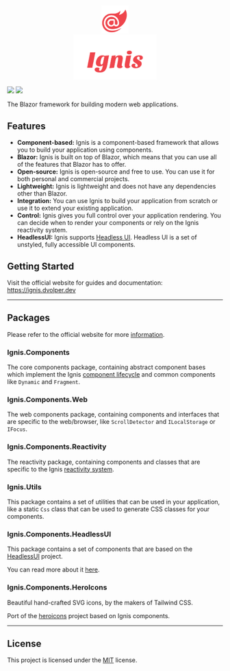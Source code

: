 <div align="center">
    <br/>
    <img width="64" alt="" src="website/Ignis.Website/wwwroot/images/logo.svg" />
    <br/>
    <img width="196" alt="" src="website/Ignis.Website/wwwroot/images/logo-text.svg" />
    <br/>
</div>

[![](https://img.shields.io/github/v/release/DavidVollmers/Ignis?include_prereleases&style=flat-square)](https://github.com/DavidVollmers/Ignis/releases)
[![](https://img.shields.io/github/license/DavidVollmers/Ignis?style=flat-square)](https://github.com/DavidVollmers/Ignis/blob/master/LICENSE.txt)

The Blazor framework for building modern web applications.

## Features

- **Component-based:** Ignis is a component-based framework that allows you to build your application using components.
- **Blazor:** Ignis is built on top of Blazor, which means that you can use all of the features that Blazor has to
  offer.
- **Open-source:** Ignis is open-source and free to use. You can use it for both personal and commercial projects.
- **Lightweight:** Ignis is lightweight and does not have any dependencies other than Blazor.
- **Integration:** You can use Ignis to build your application from scratch or use it to extend your existing
  application.
- **Control:** Ignis gives you full control over your application rendering. You can decide when to render your
  components or rely on the Ignis reactivity system.
- **HeadlessUI:** Ignis supports [Headless UI](https://headlessui.com). Headless UI is a set of unstyled, fully
  accessible UI components.

## Getting Started

Visit the official website for guides and documentation: https://ignis.dvolper.dev

---

## Packages

Please refer to the official website for more [information](https://ignis.dvolper.dev/docs/components/packages).

### Ignis.Components

The core components package, containing abstract component bases which implement the
Ignis [component lifecycle](https://ignis.dvolper.dev/docs/components/lifecycle) and common components like `Dynamic`
and `Fragment`.

### Ignis.Components.Web

The web components package, containing components and interfaces that are specific to the web/browser,
like `ScrollDetector` and `ILocalStorage` or `IFocus`.

### Ignis.Components.Reactivity

The reactivity package, containing components and classes that are specific to the Ignis [reactivity system](https://ignis.dvolper.dev/docs/components/reactivity).

### Ignis.Utils

This package contains a set of utilities that can be used in your application, like a static `Css` class that can be
used to generate CSS classes for your components.

### Ignis.Components.HeadlessUI

This package contains a set of components that are based on the [HeadlessUI](https://headlessui.com) project.

You can read more about it [here](https://ignis.dvolper.dev/docs/components/headlessUI).

### Ignis.Components.HeroIcons

Beautiful hand-crafted SVG icons, by the makers of Tailwind CSS.

Port of the [heroicons](https://heroicons.com) project based on Ignis components.

---

## License

This project is licensed under the [MIT](LICENSE.txt) license.
